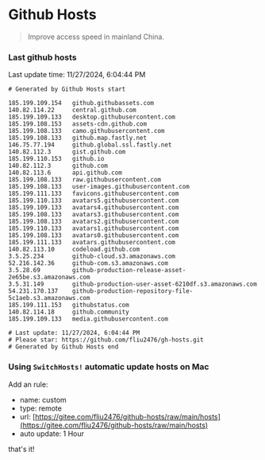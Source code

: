 # Github Hosts

> Improve access speed in mainland China.

### Last github hosts

Last update time: 11/27/2024, 6:04:44 PM

```base
# Generated by Github Hosts start 

185.199.109.154   github.githubassets.com
140.82.114.22     central.github.com
185.199.109.133   desktop.githubusercontent.com
185.199.108.153   assets-cdn.github.com
185.199.108.133   camo.githubusercontent.com
185.199.108.133   github.map.fastly.net
146.75.77.194     github.global.ssl.fastly.net
140.82.112.3      gist.github.com
185.199.110.153   github.io
140.82.112.3      github.com
140.82.113.6      api.github.com
185.199.108.133   raw.githubusercontent.com
185.199.108.133   user-images.githubusercontent.com
185.199.111.133   favicons.githubusercontent.com
185.199.110.133   avatars5.githubusercontent.com
185.199.109.133   avatars4.githubusercontent.com
185.199.108.133   avatars3.githubusercontent.com
185.199.108.133   avatars2.githubusercontent.com
185.199.110.133   avatars1.githubusercontent.com
185.199.108.133   avatars0.githubusercontent.com
185.199.111.133   avatars.githubusercontent.com
140.82.113.10     codeload.github.com
3.5.25.234        github-cloud.s3.amazonaws.com
52.216.142.36     github-com.s3.amazonaws.com
3.5.28.69         github-production-release-asset-2e65be.s3.amazonaws.com
3.5.31.149        github-production-user-asset-6210df.s3.amazonaws.com
54.231.170.137    github-production-repository-file-5c1aeb.s3.amazonaws.com
185.199.111.153   githubstatus.com
140.82.114.18     github.community
185.199.109.133   media.githubusercontent.com

# Last update: 11/27/2024, 6:04:44 PM
# Please star: https://github.com/fliu2476/gh-hosts.git
# Generated by Github Hosts end
```

### Using `SwitchHosts!` automatic update hosts on Mac
Add an rule:
- name: custom
- type: remote
- url: [https://gitee.com/fliu2476/github-hosts/raw/main/hosts](https://gitee.com/fliu2476/github-hosts/raw/main/hosts)
- auto update: 1 Hour

that's it!

